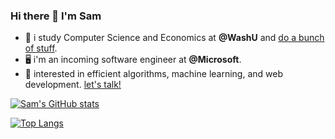 ### Hi there 👋 I'm Sam

- 💬 i study Computer Science and Economics at **@WashU** and [do a bunch of stuff](http://seojinkim.me/). 
- 🖥 i'm an incoming software engineer at **@Microsoft**.
- 🌱 interested in efficient algorithms, machine learning, and web development. [let's talk!](https://www.linkedin.com/in/sam-kim-35080918a/)

[![Sam's GitHub stats](https://github-readme-stats.vercel.app/api?username=SeojinK1m&show_icons=true&theme=calm&count_private=true)](https://github.com/anuraghazra/github-readme-stats)

[![Top Langs](https://github-readme-stats.vercel.app/api/top-langs/?username=SeojinK1m&layout=compact)](https://github.com/anuraghazra/github-readme-stats)
